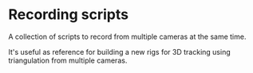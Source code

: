 
# Recording scripts

A collection of scripts to record from multiple cameras at the same time.

It's useful as reference for building a new rigs for 3D tracking using triangulation from multiple cameras.


